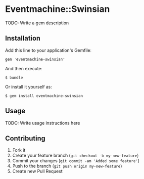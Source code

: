 # Eventmachine::Swinsian

TODO: Write a gem description

## Installation

Add this line to your application's Gemfile:

    gem 'eventmachine-swinsian'

And then execute:

    $ bundle

Or install it yourself as:

    $ gem install eventmachine-swinsian

## Usage

TODO: Write usage instructions here

## Contributing

1. Fork it
2. Create your feature branch (`git checkout -b my-new-feature`)
3. Commit your changes (`git commit -am 'Added some feature'`)
4. Push to the branch (`git push origin my-new-feature`)
5. Create new Pull Request
